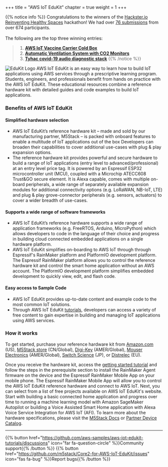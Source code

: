 +++
title = "AWS IoT EduKit"
chapter = true
weight = 1
+++

{{% notice info %}}
Congratulations to the winners of the [Hackster.io Reinventing Healthy Spaces](https://www.hackster.io/contests/Healthy-Spaces-with-AWS) hackathon! We had over [76 submissions](https://www.hackster.io/contests/Healthy-Spaces-with-AWS/submissions#challengeNav) from over 674 participants.<br><br>
The following are the top three winning entries:
> 1. **[AWS IoT Vaccine Carrier Cold Box](https://www.hackster.io/mtrobregado/aws-iot-vaccine-carrier-cold-box-9c7fba)**
> 1. **[Automatic Ventilation System with CO2 Monitors](https://www.hackster.io/stevekasuya/automatic-ventilation-system-with-co2-monitors-b301f8)**
> 1. **[Tyhac covid-19 audio diagnostic stack](https://www.hackster.io/mick20/tyhac-covid-19-audio-diagnostic-stack-9d5455)**
{{% /notice %}}

![EduKit Logo](AWS_IoT_EduKIt_Logo-320px_193px.png)
AWS IoT EduKit is an easy way to learn how to build IoT applications using AWS services through a prescriptive learning program. 
Students, engineers, and  professionals benefit from hands on practice with the AWS IoT EduKit. These educational resources combine a reference hardware kit with detailed guides and code examples to build IoT applications.

### Benefits of AWS IoT EduKit
#### Simplified hardware selection
- AWS IoT EduKit’s reference hardware kit – made and sold by our manufacturing partner, M5Stack – is packed with onboard features to enable a multitude of IoT applications out of the box Developers can broaden their capabilities to cover additional use-cases with plug & play expansion options.
- The reference hardware kit provides powerful and secure hardware to build a range of IoT applications (entry level to advanced/professional) at an entry level price tag. It is powered by an Espressif ESP32 microcontroller unit (MCU), coupled with a Microchip ATECC608 Trust&GO secure element. It is Alexa capable, comes with multiple on-board peripherals, a wide range of separately available expansion modules for additional connectivity options (e.g. LoRaWAN, NB-IoT, LTE) and plug & play grove-connector peripherals (e.g. sensors, actuators) to cover a wider breadth of use-cases.

#### Supports a wide range of software frameworks
- AWS IoT EduKit’s reference hardware supports a wide range of application frameworks (e.g. FreeRTOS, Arduino, MicroPython) which allows developers to code in the language of their choice and progress in building cloud connected embedded applications on a single hardware platform.
- AWS IoT EduKit simplifies on-boarding to AWS IoT through through Espressif's RainMaker platform and PlatformIO development platform. The Espressif RainMaker platform allows you to control the reference hardware kit and control the smart home application without an AWS account. The PlatformIO development platform simplifies embedded development to quickly view, edit, and flash code.

#### Easy access to Sample Code
- AWS IoT EduKit provides up-to-date content and example code to the most common IoT solutions.
- Through AWS IoT EduKit [tutorials](https://edukit.workshop.aws/en/getting-started.html), developers can access a variety of free content to gain expertise in building and managing IoT applications using AWS services.

### How it works
To get started, purchase your reference hardware kit from [Amazon.com](https://www.amazon.com/dp/B08VGRZYJR/) (US), [M5Stack store](https://m5stack.com/products/m5stack-core2-esp32-iot-development-kit-for-aws-iot-edukit) (CN/Global), [Digi-Key](https://www.digikey.com/en/products/detail/m5stack-technology-co-ltd/K010-AWS/13562927) (AMER/Global), [Mouser Electronics](https://www.mouser.com/ProductDetail/M5Stack/K010-AWS?qs=%2Fha2pyFaduh2vnlTOLWOXVDYhV94RvwKuua4BUEreQw%3D) (AMER/Global), [Switch Science](https://www.switch-science.com/catalog/6784/) (JP), or [Distrelec](https://www.distrelec.biz/en/esp32-m5core2-iot-development-kit-for-aws-iot-edukit-m5stack-k010-aws/p/30196462) (EU).

Once you receive the hardware kit, access the [getting started tutorial](https://edukit.workshop.aws/en/getting-started.html) and follow the steps in the prerequisite section to install the RainMaker Agent firmware on the device and the Espressif RainMaker Mobile App on your mobile phone. The Espressif RainMaker Mobile App will allow you to control the AWS IoT EduKit reference hardware and connect to AWS IoT. Next, you can select from a list of free projects available on AWS IoT EduKit's website. Start with building a basic connected home application and progress over time to running a machine learning model with Amazon SageMaker Autopilot or building a Voice Assisted Smart Home application with Alexa Voice Service Integration for AWS IoT (AFI). To learn more about the hardware specifications, please visit the [M5Stack Docs](https://docs.m5stack.com/#/en/core/core2_for_aws) or [Partner Device Catalog](https://devices.amazonaws.com/detail/a3G0h000007djMLEAY).

---
{{% button href="https://github.com/aws-samples/aws-iot-edukit-tutorials/discussions" icon="far fa-question-circle" %}}Community support{{% /button %}} {{% button href="https://github.com/m5stack/Core2-for-AWS-IoT-EduKit/issues" icon="fas fa-bug" %}}Report bugs{{% /button %}}